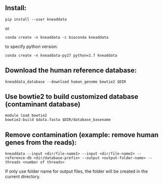 ## Install:

	pip install --user kneaddata
	
or 

	conda create -n kneaddata -c bioconda kneaddata
	
to specify python version:

	conda create -n kneaddata-py27 python=2.7 kneaddata
	
## Download the human reference database:

	kneaddata_database --download human_genome bowtie2 $DIR

## Use bowtie2 to build customized database (contaminant database)

	module load bowtie2
	bowtie2-build $data.fasta $DIR/database_basename

## Remove contamination (example: remove human genes from the reads): 

	kneaddata --input <dir/file-name1> --input <dir/file-name2> --reference-db <dir/database-prefix> --output <output-folder-name> --threads <number of threads>
	
If only use folder name for output files, the folder will be created in the current directory.
